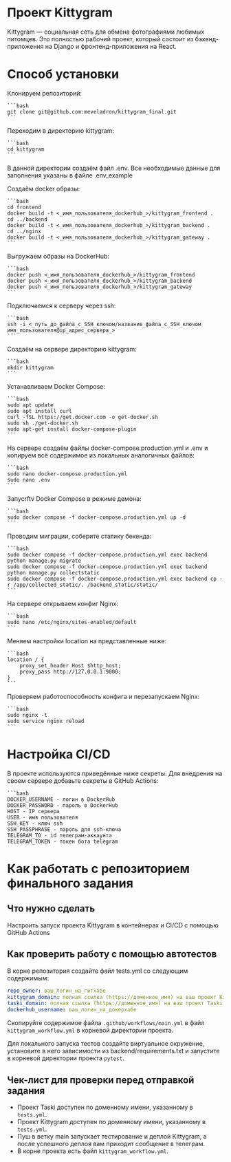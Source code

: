 #  Проект Kittygram

Kittygram — социальная сеть для обмена фотографиями любимых питомцев. Это полностью рабочий проект, который состоит из бэкенд-приложения на Django и фронтенд-приложения на React.

# Способ установки

Клонируем репозиторий:

    ```bash
    git clone git@github.com:meveladron/kittygram_final.git
    ```

Переходим в директорию kittygram:

    ```bash
    cd kittygram
    ```

В данной директории создаём файл .env. Все необходимые данные для заполнения указаны в файле .env_example

Создаём docker образы:

    ```bash
    cd frontend
    docker build -t <_имя_пользователя_dockerhub_>/kittygram_frontend .
    cd ../backend
    docker build -t <_имя_пользователя_dockerhub_>/kittygram_backend .
    cd ../nginx
    docker build -t <_имя_пользователя_dockerhub_>/kittygram_gateway . 
    ```

Выгружаем образы на DockerHub:

    ```bash
    docker push <_имя_пользователя_dockerhub_>/kittygram_frontend
    docker push <_имя_пользователя_dockerhub_>/kittygram_backend
    docker push <_имя_пользователя_dockerhub_>/kittygram_gateway
    ```

Подключаемся к серверу через ssh:

    ```bash
    ssh -i <_путь_до_файла_с_SSH_ключом/название_файла_с_SSH_ключом имя_пользователя@ip_адрес_сервера_>
    ```

Создаём на сервере директорию kittygram:

    ```bash
    mkdir kittygram
    ```

Устанавливаем Docker Compose:

    ```bash
    sudo apt update
    sudo apt install curl
    curl -fSL https://get.docker.com -o get-docker.sh
    sudo sh ./get-docker.sh
    sudo apt-get install docker-compose-plugin
    ```

На сервере создаём файлы docker-compose.production.yml и .env и копируем всё содержимое из локальных аналогичных файлов:

    ```bash
    sudo nano docker-compose.production.yml
    sudo nano .env
    ```

Запусrftv Docker Compose в режиме демона:

    ```bash
    sudo docker compose -f docker-compose.production.yml up -d
    ```

Проводим миграции, соберите статику бекенда:

    ```bash
    sudo docker compose -f docker-compose.production.yml exec backend python manage.py migrate
    sudo docker compose -f docker-compose.production.yml exec backend python manage.py collectstatic
    sudo docker compose -f docker-compose.production.yml exec backend cp -r /app/collected_static/. /backend_static/static/
    ```

На сервере открываем конфиг Nginx:

    ```bash
    sudo nano /etc/nginx/sites-enabled/default
    ```

Меняем настройки location на представленные ниже:

    ```bash
    location / {
        proxy_set_header Host $http_host;
        proxy_pass http://127.0.0.1:9000;
    }
    ```

Проверяем работоспособность конфига и перезапускаем Nginx:

    ```bash
    sudo nginx -t
    sudo service nginx reload
    ```

# Настройка CI/CD

В проекте используются приведённые ниже секреты. Для внедрения на своем сервере добавьте секреты в GitHub Actions:

    ```bash
    DOCKER_USERNAME - логин в DockerHub
    DOCKER_PASSWORD - пароль в DockerHub
    HOST - IP сервера
    USER - имя пользователя
    SSH_KEY - ключ ssh
    SSH_PASSPHRASE - пароль для ssh-ключа
    TELEGRAM_TO - id телеграм-аккаунта
    TELEGRAM_TOKEN - токен бота telegram

#  Как работать с репозиторием финального задания

## Что нужно сделать

Настроить запуск проекта Kittygram в контейнерах и CI/CD с помощью GitHub Actions

## Как проверить работу с помощью автотестов

В корне репозитория создайте файл tests.yml со следующим содержимым:
```yaml
repo_owner: ваш_логин_на_гитхабе
kittygram_domain: полная ссылка (https://доменное_имя) на ваш проект Kittygram
taski_domain: полная ссылка (https://доменное_имя) на ваш проект Taski
dockerhub_username: ваш_логин_на_докерхабе
```

Скопируйте содержимое файла `.github/workflows/main.yml` в файл `kittygram_workflow.yml` в корневой директории проекта.

Для локального запуска тестов создайте виртуальное окружение, установите в него зависимости из backend/requirements.txt и запустите в корневой директории проекта `pytest`.

## Чек-лист для проверки перед отправкой задания

- Проект Taski доступен по доменному имени, указанному в `tests.yml`.
- Проект Kittygram доступен по доменному имени, указанному в `tests.yml`.
- Пуш в ветку main запускает тестирование и деплой Kittygram, а после успешного деплоя вам приходит сообщение в телеграм.
- В корне проекта есть файл `kittygram_workflow.yml`.
